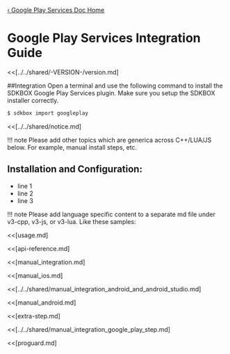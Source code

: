 [&#8249; Google Play Services Doc Home](./)

<h1>Google Play Services Integration Guide</h1>
<<[../../shared/-VERSION-/version.md]

##Integration
Open a terminal and use the following command to install the SDKBOX Google Play Services plugin. Make sure you setup the SDKBOX installer correctly.
```bash
$ sdkbox import googleplay 
```

<<[../../shared/notice.md]


!!! note
    Please add other topics which are generica across C++/LUA/JS below. For example, manual install steps, etc. 

## Installation and Configuration: 

* line 1
* line 2
* line 3




!!! note
    Please add language specific content to a separate md file under v3-cpp, v3-js, or v3-lua. Like these samples: 

<<[usage.md]

<<[api-reference.md]

<<[manual_integration.md]

<<[manual_ios.md]

<<[../../shared/manual_integration_android_and_android_studio.md]

<<[manual_android.md]

<<[extra-step.md]

<<[../../shared/manual_integration_google_play_step.md]

<<[proguard.md]
